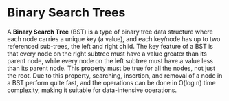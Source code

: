 # Binary Search Trees

A **Binary Search Tree** (BST) is a type of binary tree data structure where each node carries a unique key (a value), and each key/node has up to two referenced sub-trees, the left and right child. The key feature of a BST is that every node on the right subtree must have a value greater than its parent node, while every node on the left subtree must have a value less than its parent node. This property must be true for all the nodes, not just the root. Due to this property, searching, insertion, and removal of a node in a BST perform quite fast, and the operations can be done in O(log n) time complexity, making it suitable for data-intensive operations.